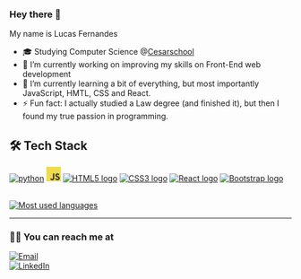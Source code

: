 ### Hey there 👋


My name is Lucas Fernandes

- 🎓 Studying Computer Science @[Cesarschool](http://www.cesar.school)
- 🔭 I’m currently working on improving my skills on Front-End web development
- 🌱 I’m currently learning a bit of everything, but most importantly JavaScript, HMTL, CSS and React. 
- ⚡ Fun fact: I actually studied a Law degree (and finished it), but then I found my true passion in programming.

## 🛠 Tech Stack
[<img src="https://www.python.org/static/community_logos/python-logo-generic.svg" alt="python" width="70">][Python]
[<img src="https://raw.githubusercontent.com/github/explore/80688e429a7d4ef2fca1e82350fe8e3517d3494d/topics/javascript/javascript.png" alt="JavaScript" width="26">][JS]
[<img src="https://upload.wikimedia.org/wikipedia/commons/thumb/6/61/HTML5_logo_and_wordmark.svg/1200px-HTML5_logo_and_wordmark.svg.png" alt="HTML5 logo" width="30">][HTML]
[<img src="https://upload.wikimedia.org/wikipedia/commons/thumb/d/d5/CSS3_logo_and_wordmark.svg/1452px-CSS3_logo_and_wordmark.svg.png" alt="CSS3 logo" width="22">][CSS]
[<img src="https://upload.wikimedia.org/wikipedia/commons/thumb/a/a7/React-icon.svg/1280px-React-icon.svg.png" alt="React logo" width="40">][React]
[<img src="https://getbootstrap.com.br/docs/4.1/assets/img/bootstrap-stack.png" alt="Bootstrap logo" width="30">][Bootstrap]
<br/><br/>


[![Most used languages](https://github-readme-stats.vercel.app/api/top-langs/?username=lucaslbf&layout=compact&theme=tokyonight)](https://github.com/anuraghazra/github-readme-stats)

<hr>

<h3>🤝🏻 You can reach me at</h3>
  <a href="mailto:lucas.fernandes1454@gmail.com"><img alt="Email" src="https://img.shields.io/badge/Email-lucas.fernandes1454@gmail.com-blue?style=flat&logo=gmail"></a>
  <br/>
  <a href="https://www.linkedin.com/in/lucas-fernandes-815b56217/"><img src="https://img.shields.io/badge/LinkedIn-Lucas%20Fernandes-blue?style=flat-square&logo=linkedin"             alt="LinkedIn"></a>
</p>

[Python]: https://www.python.org/
[JS]: https://developer.mozilla.org/en-US/docs/Web/JavaScript
[HTML]: https://en.wikipedia.org/wiki/HTML5
[CSS]: https://developer.mozilla.org/en-US/docs/Web/CSS
[React]: https://reactjs.org/
[Bootstrap]: https://getbootstrap.com/

